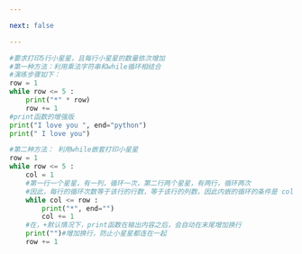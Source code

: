 ```yaml
---

next: false

---
```




<BlogInfo id="456" title="13.while嵌套" author="白日梦想猿" pv=0 read_times=0 pre_cost_time="0分24秒" category="python基础" tag_list="['python基础']" create_time="2019.09.27 20:09:52" update_time="2019.09.28 22:45:03" />

```python
#要求打印5行小星星，且每行小星星的数量依次增加
#第一种方法：利用乘法字符串和while循环相结合
#演练步骤如下：
row = 1
while row <= 5 :
    print("*" * row)
    row += 1
#print函数的增强版
print("I love you ", end="python")
print(" I love you")

#第二种方法： 利用while嵌套打印小星星
row = 1
while row <= 5 :
    col = 1
    #第一行一个星星，有一列，循环一次，第二行两个星星，有两行，循环两次
    #因此，每行的循环次数等于该行的行数，等于该行的列数，因此内嵌的循环的条件是 col <= row
    while col <= row :
        print("*", end="")
        col += 1
    #在，+默认情况下，print函数在输出内容之后，会自动在末尾增加换行
    print("")#增加换行，防止小星星都连在一起
    row += 1
```



<ActionBox />
